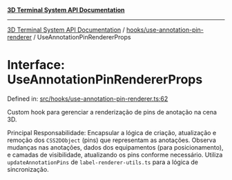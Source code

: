 [**3D Terminal System API Documentation**](../../../README.md)

***

[3D Terminal System API Documentation](../../../README.md) / [hooks/use-annotation-pin-renderer](../README.md) / UseAnnotationPinRendererProps

# Interface: UseAnnotationPinRendererProps

Defined in: [src/hooks/use-annotation-pin-renderer.ts:62](https://github.com/Dicommunitas/ThreeJS_Terminal_3D/blob/d3a4c6e46069e0806d20629a3dc62ea6a87d736c/src/hooks/use-annotation-pin-renderer.ts#L62)

Custom hook para gerenciar a renderização de pins de anotação na cena 3D.

Principal Responsabilidade:
Encapsular a lógica de criação, atualização e remoção dos `CSS2DObject` (pins)
que representam as anotações. Observa mudanças nas anotações, dados dos equipamentos
(para posicionamento), e camadas de visibilidade, atualizando os pins conforme necessário.
Utiliza `updateAnnotationPins` de `label-renderer-utils.ts` para a lógica de sincronização.
<div class="mermaid-block"><div class="mermaid dark">%%{init:{"theme":"dark"}}%%
classDiagram
    class UseAnnotationPinRendererProps {
      +sceneRef: RefObject_Scene_
      +labelRendererRef: RefObject_CSS2DRenderer_
      +isSceneReady: boolean
      +annotations: Annotation[]
      +allEquipmentData: Equipment[] // Full list for correct positioning
      +layers: Layer[]
    }
    class useAnnotationPinRenderer {

    }
    class ReactFCHook {

    }
    class label_renderer_utils{

    }
    class Annotation {

    }
    class Equipment {

    }
    class Layer {

    }
    class RefObject_Scene_ {

    }
    class RefObject_CSS2DRenderer_ {

    }
    useAnnotationPinRenderer --|&gt; ReactFCHook
    useAnnotationPinRenderer ..&gt; label_renderer_utils : uses updateAnnotationPins
    UseAnnotationPinRendererProps ..&gt; Annotation
    UseAnnotationPinRendererProps ..&gt; Equipment
    UseAnnotationPinRendererProps ..&gt; Layer
    UseAnnotationPinRendererProps ..&gt; RefObject_Scene_
    UseAnnotationPinRendererProps ..&gt; RefObject_CSS2DRenderer_</div><div class="mermaid light">%%{init:{"theme":"default"}}%%
classDiagram
    class UseAnnotationPinRendererProps {
      +sceneRef: RefObject_Scene_
      +labelRendererRef: RefObject_CSS2DRenderer_
      +isSceneReady: boolean
      +annotations: Annotation[]
      +allEquipmentData: Equipment[] // Full list for correct positioning
      +layers: Layer[]
    }
    class useAnnotationPinRenderer {

    }
    class ReactFCHook {

    }
    class label_renderer_utils{

    }
    class Annotation {

    }
    class Equipment {

    }
    class Layer {

    }
    class RefObject_Scene_ {

    }
    class RefObject_CSS2DRenderer_ {

    }
    useAnnotationPinRenderer --|&gt; ReactFCHook
    useAnnotationPinRenderer ..&gt; label_renderer_utils : uses updateAnnotationPins
    UseAnnotationPinRendererProps ..&gt; Annotation
    UseAnnotationPinRendererProps ..&gt; Equipment
    UseAnnotationPinRendererProps ..&gt; Layer
    UseAnnotationPinRendererProps ..&gt; RefObject_Scene_
    UseAnnotationPinRendererProps ..&gt; RefObject_CSS2DRenderer_</div><pre><code class="language-mermaid">classDiagram
    class UseAnnotationPinRendererProps {
      +sceneRef: RefObject_Scene_
      +labelRendererRef: RefObject_CSS2DRenderer_
      +isSceneReady: boolean
      +annotations: Annotation[]
      +allEquipmentData: Equipment[] // Full list for correct positioning
      +layers: Layer[]
    }
    class useAnnotationPinRenderer {

    }
    class ReactFCHook {

    }
    class label_renderer_utils{

    }
    class Annotation {

    }
    class Equipment {

    }
    class Layer {

    }
    class RefObject_Scene_ {

    }
    class RefObject_CSS2DRenderer_ {

    }
    useAnnotationPinRenderer --|&gt; ReactFCHook
    useAnnotationPinRenderer ..&gt; label_renderer_utils : uses updateAnnotationPins
    UseAnnotationPinRendererProps ..&gt; Annotation
    UseAnnotationPinRendererProps ..&gt; Equipment
    UseAnnotationPinRendererProps ..&gt; Layer
    UseAnnotationPinRendererProps ..&gt; RefObject_Scene_
    UseAnnotationPinRendererProps ..&gt; RefObject_CSS2DRenderer_</code></pre></div>

## Properties

### allEquipmentData

> **allEquipmentData**: [`Equipment`](../../../lib/types/interfaces/Equipment.md)[]

Defined in: [src/hooks/use-annotation-pin-renderer.ts:67](https://github.com/Dicommunitas/ThreeJS_Terminal_3D/blob/d3a4c6e46069e0806d20629a3dc62ea6a87d736c/src/hooks/use-annotation-pin-renderer.ts#L67)

***

### annotations

> **annotations**: [`Annotation`](../../../lib/types/interfaces/Annotation.md)[]

Defined in: [src/hooks/use-annotation-pin-renderer.ts:66](https://github.com/Dicommunitas/ThreeJS_Terminal_3D/blob/d3a4c6e46069e0806d20629a3dc62ea6a87d736c/src/hooks/use-annotation-pin-renderer.ts#L66)

***

### isSceneReady

> **isSceneReady**: `boolean`

Defined in: [src/hooks/use-annotation-pin-renderer.ts:65](https://github.com/Dicommunitas/ThreeJS_Terminal_3D/blob/d3a4c6e46069e0806d20629a3dc62ea6a87d736c/src/hooks/use-annotation-pin-renderer.ts#L65)

***

### labelRendererRef

> **labelRendererRef**: `RefObject`\<`null` \| `CSS2DRenderer`\>

Defined in: [src/hooks/use-annotation-pin-renderer.ts:64](https://github.com/Dicommunitas/ThreeJS_Terminal_3D/blob/d3a4c6e46069e0806d20629a3dc62ea6a87d736c/src/hooks/use-annotation-pin-renderer.ts#L64)

***

### layers

> **layers**: [`Layer`](../../../lib/types/interfaces/Layer.md)[]

Defined in: [src/hooks/use-annotation-pin-renderer.ts:69](https://github.com/Dicommunitas/ThreeJS_Terminal_3D/blob/d3a4c6e46069e0806d20629a3dc62ea6a87d736c/src/hooks/use-annotation-pin-renderer.ts#L69)

***

### sceneRef

> **sceneRef**: `RefObject`\<`null` \| `Scene`\>

Defined in: [src/hooks/use-annotation-pin-renderer.ts:63](https://github.com/Dicommunitas/ThreeJS_Terminal_3D/blob/d3a4c6e46069e0806d20629a3dc62ea6a87d736c/src/hooks/use-annotation-pin-renderer.ts#L63)
<style>
:root.mermaid-enabled .mermaid-block > pre {
  display: none;
}
:root:not(.mermaid-enabled) .mermaid-block > .mermaid {
  display: none !important;
}

.mermaid-block > .mermaid[data-inserted].dark {
  display: var(--mermaid-dark-display);
}
.mermaid-block > .mermaid[data-inserted].light {
  display: var(--mermaid-light-display);
}

:root {
  --mermaid-dark-display: none;
  --mermaid-light-display: block;
}
@media (prefers-color-scheme: light) {
  :root {
    --mermaid-dark-display: none;
    --mermaid-light-display: block;
  }
}
@media (prefers-color-scheme: dark) {
  :root {
    --mermaid-dark-display: block;
    --mermaid-light-display: none;
  }
}
body.light, :root[data-theme="light"] {
  --mermaid-dark-display: none;
  --mermaid-light-display: block;
}
body.dark, :root[data-theme="dark"] {
  --mermaid-dark-display: block;
  --mermaid-light-display: none;
}
</style>

<script type="module">
import mermaid from "https://unpkg.com/mermaid@latest/dist/mermaid.esm.min.mjs";

document.documentElement.classList.add("mermaid-enabled");

mermaid.initialize({startOnLoad:true});

requestAnimationFrame(function check() {
  let some = false;
  document.querySelectorAll("div.mermaid:not([data-inserted])").forEach(div => {
    some = true;
    if (div.querySelector("svg")) {
      div.dataset.inserted = true;
    }
  });

  if (some) {
    requestAnimationFrame(check);
  }
});
</script>

